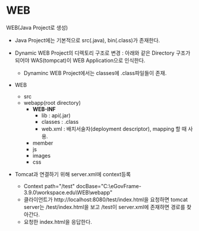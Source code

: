 # WEB
WEB(Java Project로 생성)
- Java Project에는 기본적으로 src(.java), bin(.class)가 존재한다.
- Dynamic WEB Project의 디렉토리 구조로 변경 : 아래와 같은 Directory 구조가 되어야 WAS(tompcat)이 WEB Application으로 인식한다.
   - Dynaminc WEB Project에서는 classes에 .class파일들이 존재. 
- WEB
  - src 
  - webapp(root directory)
       - **WEB-INF**
          - lib : api(.jar)
          - classes : .class
          - web.xml : 배치서술자(deployment descriptor), mapping 할 때 사용.
       - member
       - js
       - images
       - css 

- Tomcat과 연결하기 위해 server.xml에 context등록
   - Context path="/test" docBase="C:\eGovFrame-3.9.0\workspace.edu\WEB\webapp"
   - 클라이언트가 http://localhost:8080/test/index.html을 요청하면 tomcat server는 /test/index.html을 보고 /test이 server.xml에 존재하면 경로를 찾아간다. 
   - 요청한 index.html을 응답한다. 
